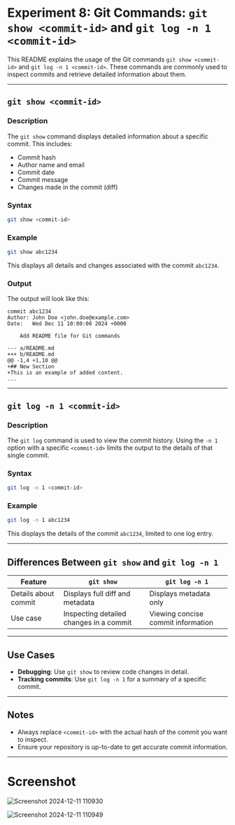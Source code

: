 # Experiment 8: Git Commands: `git show <commit-id>` and `git log -n 1 <commit-id>`

This README explains the usage of the Git commands `git show <commit-id>` and `git log -n 1 <commit-id>`. These commands are commonly used to inspect commits and retrieve detailed information about them.

---

## `git show <commit-id>`

### Description
The `git show` command displays detailed information about a specific commit. This includes:
- Commit hash
- Author name and email
- Commit date
- Commit message
- Changes made in the commit (diff)

### Syntax
```bash
git show <commit-id>
```

### Example
```bash
git show abc1234
```
This displays all details and changes associated with the commit `abc1234`.

### Output
The output will look like this:
```
commit abc1234
Author: John Doe <john.doe@example.com>
Date:   Wed Dec 11 10:00:00 2024 +0000

    Add README file for Git commands

--- a/README.md
+++ b/README.md
@@ -1,4 +1,10 @@
+## New Section
+This is an example of added content.
...
```

---

## `git log -n 1 <commit-id>`

### Description
The `git log` command is used to view the commit history. Using the `-n 1` option with a specific `<commit-id>` limits the output to the details of that single commit.

### Syntax
```bash
git log -n 1 <commit-id>
```

### Example
```bash
git log -n 1 abc1234
```
This displays the details of the commit `abc1234`, limited to one log entry.


---

## Differences Between `git show` and `git log -n 1`
| Feature             | `git show`                                   | `git log -n 1`                        |
|---------------------|----------------------------------------------|---------------------------------------|
| Details about commit| Displays full diff and metadata              | Displays metadata only                |
| Use case           | Inspecting detailed changes in a commit      | Viewing concise commit information    |

---

## Use Cases
- **Debugging**: Use `git show` to review code changes in detail.
- **Tracking commits**: Use `git log -n 1` for a summary of a specific commit.

---

## Notes
- Always replace `<commit-id>` with the actual hash of the commit you want to inspect.
- Ensure your repository is up-to-date to get accurate commit information.

---
# Screenshot

![Screenshot 2024-12-11 110930](https://github.com/user-attachments/assets/e1f16daa-ddb1-4285-aebb-0290f16f032f)

![Screenshot 2024-12-11 110949](https://github.com/user-attachments/assets/30ba1123-ad39-43b6-86f3-5c46e6480ffb)

